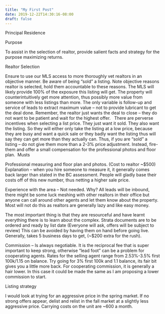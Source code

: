 ```yaml
---
title: "My First Post"
date: 2019-12-22T14:30:16-08:00
draft: false
---
```


Principal Residence 

Purpose

To assist in the selection of realtor, provide salient facts and strategy for the purpose maximizing returns. 

Realtor Selection

Ensure to use our MLS access to more thoroughly vet realtors in an objective manner. Be aware of being “sold” a listing. Note objective reasons realtor is selected, hold them accountable to these reasons. The MLS will likely provide 100% of the exposure this listing will get. The property will counterintuitively get more attention, thus possibly more value from someone with less listings than more. The only variable is follow-up and service of leads to extract maximum value – not to provide lubricant to get the deal done. Remember, the realtor just wants the deal to close – they do not want to be patient and wait for the highest offer.   There are perverse incentives when selecting a list price. They just want it sold. They also want the listing. So they will either only take the listing at a low price, because they are busy and want a quick sale or they badly want the listing thus will say they can get more than they actually can. Thus, if you are “sold” a listing – do not give them more than a 2-3% price adjustment. Instead, fire-them and offer a small compensation for the professional photos and floor plan.  Musts 

Professional measuring and floor plan and photos. (Cost to realtor ~$500)  Explanation – when you hire someone to measure it, it generally comes back larger than stated in the BC assessment. People will gladly base their costs off of this new number, thus netting a higher sale price. 

Experience with the area – Not needed. Why? All leads will be inbound, there might be some luck meshing with other realtors in their office but anyone can call around other agents and let them know about the property. Most will not do this as realtors are generally lazy and like easy money. 

The most important thing is that they are resourceful and have learnt everything there is to learn about the complex. Strata documents are to be ordered and ready by list date (Everyone will ask, offers will be subject to review) This can be avoided by having them on hand before going live. Generally, takes 5 business days to get, (~$200 extra for the rush). 

Commission – Is always negotiable. It is the reciprocal fee that is super important to keep strong, otherwise “lead foot” can be a problem for cooperating agents.  Rates for the selling agent range from 2.53%-3.5% first 100k/1.15 on balance. Try going for 3% first 100k and 1.1 balance, its fair bit gives you a little more back. For cooperating commission, it is generally a hair lower. In this case it could be made the same as I am proposing a lower commission to start.


Listing strategy

I would look at trying for an aggressive price in the spring market. If no strong offers appear, delist and relist in the fall market at a slightly less aggressive price. Carrying costs on the unit are ~600 a month.  



